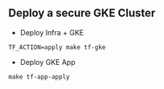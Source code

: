 ## Deploy a secure GKE Cluster

- Deploy Infra + GKE

`TF_ACTION=apply make tf-gke`

- Deploy GKE App

`make tf-app-apply`


